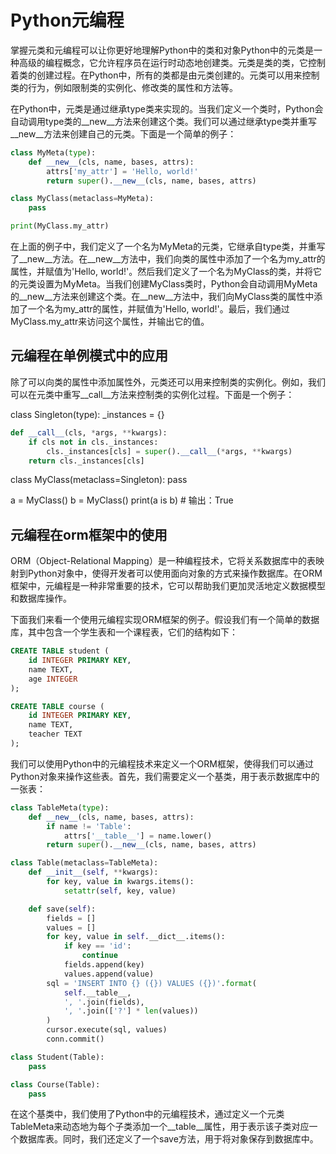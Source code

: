 # Python元编程
掌握元类和元编程可以让你更好地理解Python中的类和对象Python中的元类是一种高级的编程概念，它允许程序员在运行时动态地创建类。元类是类的类，它控制着类的创建过程。在Python中，所有的类都是由元类创建的。元类可以用来控制类的行为，例如限制类的实例化、修改类的属性和方法等。

在Python中，元类是通过继承type类来实现的。当我们定义一个类时，Python会自动调用type类的\_\_new\_\_方法来创建这个类。我们可以通过继承type类并重写\_\_new\_\_方法来创建自己的元类。下面是一个简单的例子：

```python
class MyMeta(type):
    def __new__(cls, name, bases, attrs):
        attrs['my_attr'] = 'Hello, world!'
        return super().__new__(cls, name, bases, attrs)

class MyClass(metaclass=MyMeta):
    pass

print(MyClass.my_attr)  

```

在上面的例子中，我们定义了一个名为MyMeta的元类，它继承自type类，并重写了\_\_new\_\_方法。在\_\_new\_\_方法中，我们向类的属性中添加了一个名为my\_attr的属性，并赋值为'Hello, world!'。然后我们定义了一个名为MyClass的类，并将它的元类设置为MyMeta。当我们创建MyClass类时，Python会自动调用MyMeta的\_\_new__方法来创建这个类。在\_\_new\_\_方法中，我们向MyClass类的属性中添加了一个名为my\_attr的属性，并赋值为'Hello, world!'。最后，我们通过MyClass.my\_attr来访问这个属性，并输出它的值。

元编程在单例模式中的应用
------------

除了可以向类的属性中添加属性外，元类还可以用来控制类的实例化。例如，我们可以在元类中重写\_\_call\_\_方法来控制类的实例化过程。下面是一个例子：

class Singleton(type): _instances = {}

```python
def __call__(cls, *args, **kwargs):
    if cls not in cls._instances:
        cls._instances[cls] = super().__call__(*args, **kwargs)
    return cls._instances[cls]

```

class MyClass(metaclass=Singleton): pass

a = MyClass() b = MyClass() print(a is b) # 输出：True

元编程在orm框架中的使用
-------------

ORM（Object-Relational Mapping）是一种编程技术，它将关系数据库中的表映射到Python对象中，使得开发者可以使用面向对象的方式来操作数据库。在ORM框架中，元编程是一种非常重要的技术，它可以帮助我们更加灵活地定义数据模型和数据库操作。

下面我们来看一个使用元编程实现ORM框架的例子。假设我们有一个简单的数据库，其中包含一个学生表和一个课程表，它们的结构如下：

```sql
CREATE TABLE student (
    id INTEGER PRIMARY KEY,
    name TEXT,
    age INTEGER
);

CREATE TABLE course (
    id INTEGER PRIMARY KEY,
    name TEXT,
    teacher TEXT
);

```

我们可以使用Python中的元编程技术来定义一个ORM框架，使得我们可以通过Python对象来操作这些表。首先，我们需要定义一个基类，用于表示数据库中的一张表：

```python
class TableMeta(type):
    def __new__(cls, name, bases, attrs):
        if name != 'Table':
            attrs['__table__'] = name.lower()
        return super().__new__(cls, name, bases, attrs)

class Table(metaclass=TableMeta):
    def __init__(self, **kwargs):
        for key, value in kwargs.items():
            setattr(self, key, value)

    def save(self):
        fields = []
        values = []
        for key, value in self.__dict__.items():
            if key == 'id':
                continue
            fields.append(key)
            values.append(value)
        sql = 'INSERT INTO {} ({}) VALUES ({})'.format(
            self.__table__,
            ', '.join(fields),
            ', '.join(['?'] * len(values))
        )
        cursor.execute(sql, values)
        conn.commit()

class Student(Table):
    pass

class Course(Table):
    pass


```

在这个基类中，我们使用了Python中的元编程技术，通过定义一个元类TableMeta来动态地为每个子类添加一个\_\_table\_\_属性，用于表示该子类对应一个数据库表。同时，我们还定义了一个save方法，用于将对象保存到数据库中。
